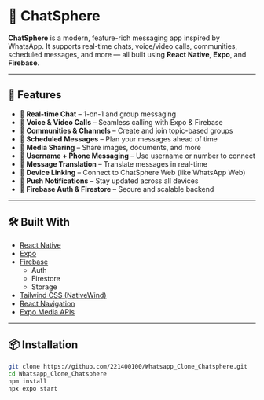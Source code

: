 # 💬 ChatSphere

**ChatSphere** is a modern, feature-rich messaging app inspired by WhatsApp. It supports real-time chats, voice/video calls, communities, scheduled messages, and more — all built using **React Native**, **Expo**, and **Firebase**.

---

## 🚀 Features

- 🔹 **Real-time Chat** – 1-on-1 and group messaging  
- 🔹 **Voice & Video Calls** – Seamless calling with Expo & Firebase  
- 🔹 **Communities & Channels** – Create and join topic-based groups  
- 🔹 **Scheduled Messages** – Plan your messages ahead of time  
- 🔹 **Media Sharing** – Share images, documents, and more  
- 🔹 **Username + Phone Messaging** – Use username or number to connect  
- 🔹 **Message Translation** – Translate messages in real-time  
- 🔹 **Device Linking** – Connect to ChatSphere Web (like WhatsApp Web)  
- 🔹 **Push Notifications** – Stay updated across all devices  
- 🔹 **Firebase Auth & Firestore** – Secure and scalable backend

---

## 🛠️ Built With

- [React Native](https://reactnative.dev/)
- [Expo](https://expo.dev/)
- [Firebase](https://firebase.google.com/)
  - Auth
  - Firestore
  - Storage
- [Tailwind CSS (NativeWind)](https://www.nativewind.dev/)
- [React Navigation](https://reactnavigation.org/)
- [Expo Media APIs](https://docs.expo.dev/versions/latest/)

---

## 📦 Installation

```bash
git clone https://github.com/221400100/Whatsapp_Clone_Chatsphere.git
cd Whatsapp_Clone_Chatsphere
npm install
npx expo start

